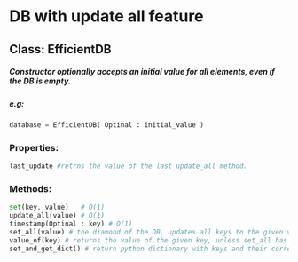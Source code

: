 # DB with update all feature

## Class: EfficientDB
#####   Constructor optionally accepts an initial value for all elements, even if the DB is empty.
#####   e.g:
```Python
database = EfficientDB( Optinal : initial_value )
```
### Properties:
```Python
last_update #retrns the value of the last update_all method.
```
### Methods: 
``` Python
set(key, value)   # O(1)
update_all(value) # O(1)
timestamp(Optinal : key) # O(1)
set_all(value) # the diamond of the DB, updates all keys to the given value in O(1)
value_of(key) # returns the value of the given key, unless set_all has been called before, done in O(1)
set_and_get_dict() # return python dictionary with keys and their correct values according to update_all method, θ(n) 
```
